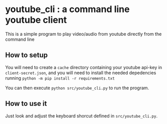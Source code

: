 # youtube_cli : a command line youtube client

This is a simple program to play video/audio from youtube directly from the command line

## How to setup
You will need to create a `cache` directory containing your youtube api-key in `client-secret.json`, and you will need to install the needed depedencies running
`python -m pip install -r requirements.txt`

You can then execute `python src/youtube_cli.py` to run the program.

## How to use it
Just look and adjust the keyboard shorcut defined in `src/youtube_cli.py`.
